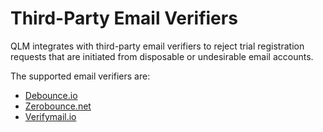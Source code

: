 # Third-Party Email Verifiers

QLM integrates with third-party email verifiers to reject trial registration requests that are initiated from disposable or undesirable email accounts.

The supported email verifiers are:

* [Debounce.io](https://debounce.io/)
* [Zerobounce.net](https://www.zerobounce.net/)
* [Verifymail.io](https://verifymail.io/)
